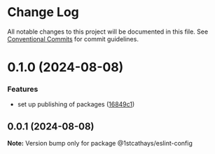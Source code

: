 # Change Log

All notable changes to this project will be documented in this file.
See [Conventional Commits](https://conventionalcommits.org) for commit guidelines.

# 0.1.0 (2024-08-08)


### Features

* set up publishing of packages ([16849c1](https://github.com/1stcathays/ui-devkit/commit/16849c1f28bafaaa1ce89e5ad311ce293b1db5fe))





## 0.0.1 (2024-08-08)

**Note:** Version bump only for package @1stcathays/eslint-config
